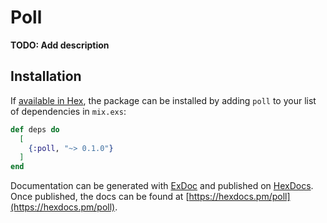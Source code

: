 # Poll

**TODO: Add description**

## Installation

If [available in Hex](https://hex.pm/docs/publish), the package can be installed
by adding `poll` to your list of dependencies in `mix.exs`:

```elixir
def deps do
  [
    {:poll, "~> 0.1.0"}
  ]
end
```

Documentation can be generated with [ExDoc](https://github.com/elixir-lang/ex_doc)
and published on [HexDocs](https://hexdocs.pm). Once published, the docs can
be found at [https://hexdocs.pm/poll](https://hexdocs.pm/poll).

